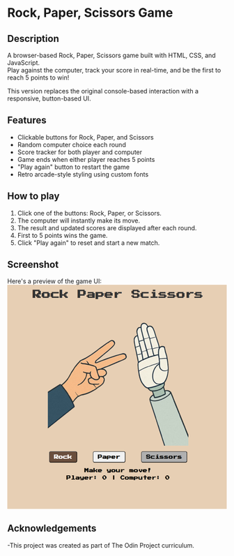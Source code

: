 # Rock, Paper, Scissors Game

## Description
A browser-based Rock, Paper, Scissors game built with HTML, CSS, and JavaScript.  
Play against the computer, track your score in real-time, and be the first to reach 5 points to win!

This version replaces the original console-based interaction with a responsive, button-based UI.

## Features
- Clickable buttons for Rock, Paper, and Scissors
- Random computer choice each round
- Score tracker for both player and computer
- Game ends when either player reaches 5 points
- "Play again" button to restart the game
- Retro arcade-style styling using custom fonts

## How to play
1. Click one of the buttons: Rock, Paper, or Scissors.
2. The computer will instantly make its move.
3. The result and updated scores are displayed after each round.
4. First to 5 points wins the game.
5. Click "Play again" to reset and start a new match.

## Screenshot

Here's a preview of the game UI:
![Game UI](assets/Screenshot%202025-04-17%20234809.png)

## Acknowledgements
-This project was created as part of The Odin Project curriculum.